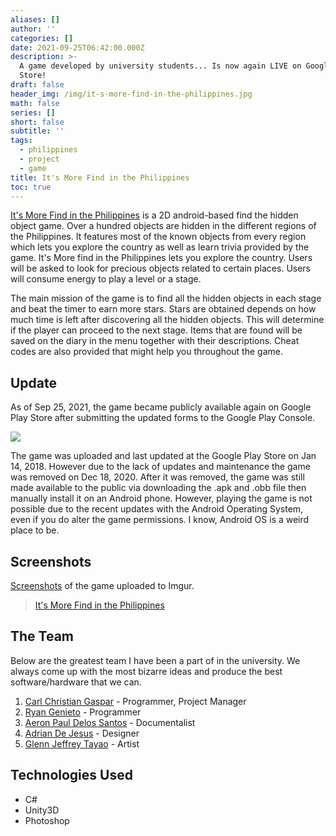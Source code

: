 ```yaml
---
aliases: []
author: ''
categories: []
date: 2021-09-25T06:42:00.000Z
description: >-
  A game developed by university students... Is now again LIVE on Google Play
  Store!
draft: false
header_img: /img/it-s-more-find-in-the-philippines.jpg
math: false
series: []
short: false
subtitle: ''
tags:
  - philippines
  - project
  - game
title: It's More Find in the Philippines
toc: true
---
```


[It's More Find in the Philippines](https://play.google.com/store/apps/details?id=com.galore.imfitphilippines) is a 2D android-based find the hidden object game. Over a hundred objects are hidden in the different regions of the Philippines. It features most of the known objects from every region which lets you explore the country as well as learn trivia provided by the game. It's More find in the Philippines lets you explore the country. Users will be asked to look for precious objects related to certain places. Users will consume energy to play a level or a stage.

The main mission of the game is to find all the hidden objects in each stage and beat the timer to earn more stars. Stars are obtained depends on how much time is left after discovering all the hidden objects. This will determine if the player can proceed to the next stage. Items that are found will be saved on the diary in the menu together with their descriptions. Cheat codes are also provided that might help you throughout the game.

## Update

As of Sep 25, 2021, the game became publicly available again on Google Play Store after submitting the updated forms to the Google Play Console.

![](https://imgur.com/SdQF4AX.jpg)

The game was uploaded and last updated at the Google Play Store on Jan 14, 2018. However due to the lack of updates and maintenance the game was removed on Dec 18, 2020. After it was removed, the game was still made available to the public via downloading the .apk and .obb file then manually install it on an Android phone. However, playing the game is not possible due to the recent updates with the Android Operating System, even if you do alter the game permissions. I know, Android OS is a weird place to be.

## Screenshots

[Screenshots](imgur.com/a/2cHNX0i) of the game uploaded to Imgur.

<blockquote class="imgur-embed-pub" lang="en" data-id="a/2cHNX0i"  ><a href="//imgur.com/a/2cHNX0i">It's More Find in the Philippines</a></blockquote><script async src="//s.imgur.com/min/embed.js" charset="utf-8"></script>

## The Team

Below are the greatest team I have been a part of in the university. We always come up with the most bizarre ideas and produce the best software/hardware that we can.

1. [Carl Christian Gaspar](https://www.linkedin.com/in/carlignn/) - Programmer, Project Manager
2. [Ryan Genieto](https://www.linkedin.com/in/ryan-genieto-16b83a160/) - Programmer
3. [Aeron Paul Delos Santos](https://www.linkedin.com/in/apsds/) -  Documentalist
4. [Adrian De Jesus](https://www.linkedin.com/in/adriandejesus93/) -  Designer
5. [Glenn Jeffrey Tayao](https://www.linkedin.com/in/glenn-jeffrey-tayao-24a1121a0/) - Artist

## Technologies Used

* C#
* Unity3D
* Photoshop
